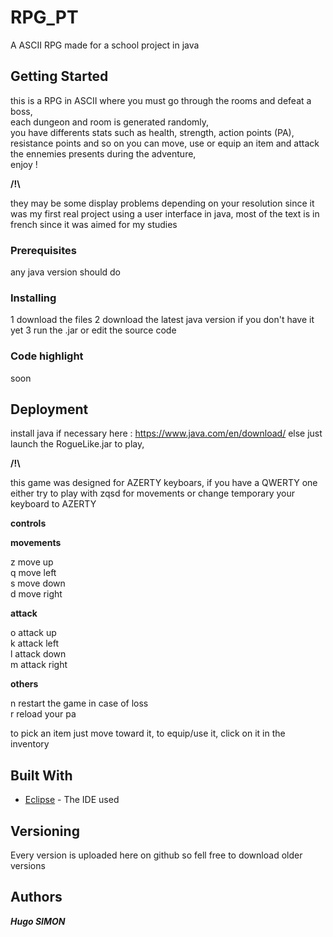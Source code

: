 # RPG_PT

A ASCII RPG made for a school project in java

## Getting Started

this is a RPG in ASCII where you must go through the rooms and defeat a boss,  
each dungeon and room is generated randomly,  
you have differents stats such as health, strength, action points (PA), resistance points and so on
you can move, use or equip an item and attack the ennemies presents during the adventure,  
enjoy !

**/!\\**

they may be some display problems depending on your resolution since it was my first real project using a user interface in java,
most of the text is in french since it was aimed for my studies

### Prerequisites

any java version should do

### Installing

1 download the files
2 download the latest java version if you don't have it yet
3 run the .jar or edit the source code

### Code highlight

soon

## Deployment

install java if necessary here : https://www.java.com/en/download/
else just launch the RogueLike.jar to play, 

**/!\\**

this game was designed for AZERTY keyboars, if you have a QWERTY one either try to play
with zqsd for movements or change temporary your keyboard to AZERTY

**controls**

**movements** 

z move up  
q move left  
s move down  
d move right  

**attack**

o attack up  
k attack left  
l attack down  
m attack right  

**others**

n restart the game in case of loss  
r reload your pa  

to pick an item just move toward it, to equip/use it, click on it in the inventory

## Built With

* [Eclipse](https://www.eclipse.org) - The IDE used

## Versioning

Every version is uploaded here on github so fell free to download older versions

## Authors

***Hugo SIMON***



